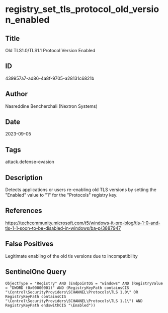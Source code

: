 # registry_set_tls_protocol_old_version_enabled

## Title
Old TLS1.0/TLS1.1 Protocol Version Enabled

## ID
439957a7-ad86-4a8f-9705-a28131c6821b

## Author
Nasreddine Bencherchali (Nextron Systems)

## Date
2023-09-05

## Tags
attack.defense-evasion

## Description
Detects applications or users re-enabling old TLS versions by setting the "Enabled" value to "1" for the "Protocols" registry key.

## References
https://techcommunity.microsoft.com/t5/windows-it-pro-blog/tls-1-0-and-tls-1-1-soon-to-be-disabled-in-windows/ba-p/3887947

## False Positives
Legitimate enabling of the old tls versions due to incompatibility

## SentinelOne Query
```
ObjectType = "Registry" AND (EndpointOS = "windows" AND (RegistryValue = "DWORD (0x00000001)" AND (RegistryKeyPath containsCIS "\Control\SecurityProviders\SCHANNEL\Protocols\TLS 1.0\" OR RegistryKeyPath containsCIS "\Control\SecurityProviders\SCHANNEL\Protocols\TLS 1.1\") AND RegistryKeyPath endswithCIS "\Enabled"))

```